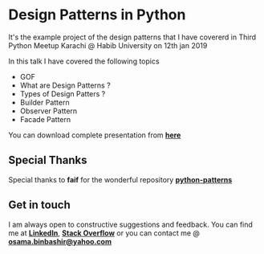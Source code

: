 # Design Patterns in Python

It's the example project of the design patterns that I have covererd in Third Python Meetup Karachi @ Habib University on 12th jan 2019 

In this talk I have covered the following topics 
- GOF
- What are Design Patterns ?
- Types of Design Patters ?
- Builder Pattern
- Observer Pattern
- Facade Pattern

You can download complete presentation from [**here**](https://bit.ly/2TOJJy3)

## Special Thanks
Special thanks to **faif** for the wonderful repository [**python-patterns**](https://github.com/faif/python-patterns)

## Get in touch
I am always open to constructive suggestions and feedback. You can find me at [**LinkedIn**](https://www.linkedin.com/in/osama-bin-bashir-225199118/), [**Stack Overflow**](https://stackoverflow.com/users/5889956/osama) or you can contact me @ **osama.binbashir@yahoo.com** 

